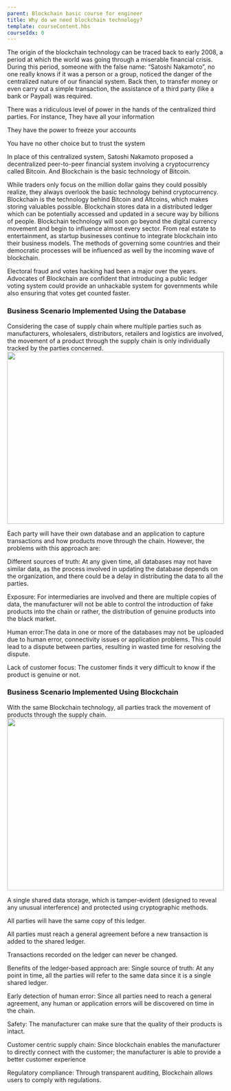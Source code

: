 ```yaml
---
parent: Blockchain basic course for engineer
title: Why do we need blockchain technology?
template: courseContent.hbs
courseIdx: 0
---
```

The origin of the blockchain technology can be traced back to early 2008, a period at which the world was going through a miserable financial crisis. During this period, someone with the false name: “Satoshi Nakamoto”, no one really knows if it was a person or a group, noticed the danger of the centralized nature of our financial system. Back then, to transfer money or even carry out a simple transaction, the assistance of a third party (like a bank or Paypal) was required.

There was a ridiculous level of power in the hands of the centralized third parties. For instance,
They have all your information

They have the power to freeze your accounts

You have no other choice but to trust the system

In place of this centralized system, Satoshi Nakamoto proposed a decentralized peer-to-peer financial system involving a cryptocurrency called Bitcoin. And Blockchain is the basic technology of Bitcoin.

While traders only focus on the million dollar gains they could possibly realize, they always overlook the basic technology behind cryptocurrency. Blockchain is the technology behind Bitcoin and Altcoins, which makes storing valuables possible. Blockchain stores data in a distributed ledger which can be potentially accessed and updated in a secure way by billions of people.
Blockchain technology will soon go beyond the digital currency movement and begin to influence almost every sector. From real estate to entertainment, as startup businesses continue to integrate blockchain into their business models. The methods of governing some countries and their democratic processes will be influenced as well by the incoming wave of blockchain.

Electoral fraud and votes hacking had been a major over the years. Advocates of Blockchain are confident that introducing a public ledger voting system could provide an unhackable system for governments while also ensuring that votes get counted faster.

### Business Scenario Implemented Using the Database
Considering the case of supply chain where multiple parties such as manufacturers, wholesalers, distributors, retailers and logistics are involved, the movement of a product through the supply chain is only individually tracked by the parties concerned.
  <img src="https://raw.githubusercontent.com/XinFinOrg/Blockchain_Tutorial-website/live/dist/img/courses/bc-basic/Blockchain-database.jpg"  style="width:100%; height: 400px; align-content: center; "/>



Each party will have their own database and an application to capture transactions and how products move through the chain. However, the problems with this approach are:

Different sources of truth: At any given time, all databases may not have similar data, as the process involved in updating the database depends on the organization, and there could be a delay in distributing the data to all the parties.

Exposure: For intermediaries are involved and there are multiple copies of data, the manufacturer will not be able to control the introduction of fake products into the chain or rather, the distribution of genuine products into the black market.

Human error:The data in one or more of the databases may not be uploaded due to human error, connectivity issues or application problems. This could lead to a dispute between parties, resulting in wasted time for resolving the dispute.

Lack of customer focus: The customer finds it very difficult to know if the product is genuine or not.

### Business Scenario Implemented Using Blockchain
With the same Blockchain technology, all parties track the movement of products through the supply chain.
  <img src="https://raw.githubusercontent.com/XinFinOrg/Blockchain_Tutorial-website/live/dist/img/courses/bc-basic/Blockchain-ledger.jpg"  style="width:100%; height: 400px; align-content: center; "/>

A single shared data storage, which is tamper-evident (designed to reveal any unusual interference) and protected using cryptographic methods.

All parties will have the same copy of this ledger.

All parties must reach a general agreement before a new transaction is added to the shared ledger.

Transactions recorded on the ledger can never be changed.

Benefits of the ledger-based approach are:
Single source of truth: At any point in time, all the parties will refer to the same data since it is a single shared ledger.

Early detection of human error: Since all parties need to reach a general agreement, any human or application errors will be discovered on time in the chain.

Safety: The manufacturer can make sure that the quality of their products is intact.

Customer centric supply chain: Since blockchain enables the manufacturer to directly connect with the customer; the manufacturer is able to provide a better customer experience

Regulatory compliance: Through transparent auditing, Blockchain allows users to comply with regulations.
